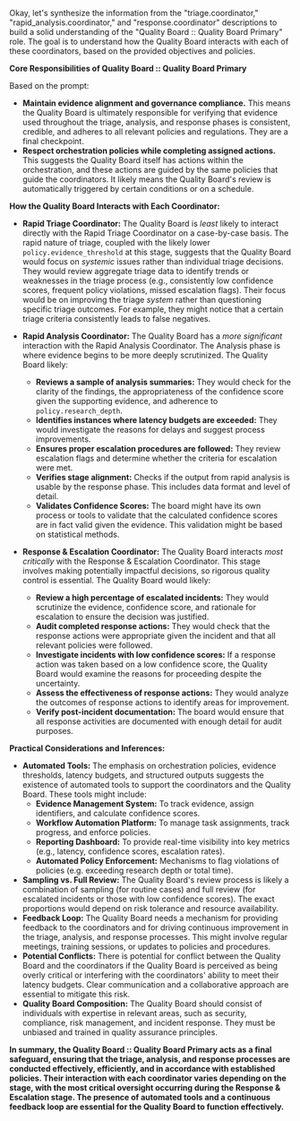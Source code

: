Okay, let's synthesize the information from the "triage.coordinator," "rapid_analysis.coordinator," and "response.coordinator" descriptions to build a solid understanding of the "Quality Board :: Quality Board Primary" role.  The goal is to understand how the Quality Board interacts with each of these coordinators, based on the provided objectives and policies.

**Core Responsibilities of Quality Board :: Quality Board Primary**

Based on the prompt:

*   **Maintain evidence alignment and governance compliance.** This means the Quality Board is ultimately responsible for verifying that evidence used throughout the triage, analysis, and response phases is consistent, credible, and adheres to all relevant policies and regulations.  They are a final checkpoint.
*   **Respect orchestration policies while completing assigned actions.** This suggests the Quality Board itself has actions within the orchestration, and these actions are guided by the same policies that guide the coordinators.  It likely means the Quality Board's review is automatically triggered by certain conditions or on a schedule.

**How the Quality Board Interacts with Each Coordinator:**

*   **Rapid Triage Coordinator:** The Quality Board is *least* likely to interact directly with the Rapid Triage Coordinator on a case-by-case basis. The rapid nature of triage, coupled with the likely lower `policy.evidence_threshold` at this stage, suggests that the Quality Board would focus on *systemic* issues rather than individual triage decisions. They would review aggregate triage data to identify trends or weaknesses in the triage process (e.g., consistently low confidence scores, frequent policy violations, missed escalation flags).  Their focus would be on improving the triage *system* rather than questioning specific triage outcomes.  For example, they might notice that a certain triage criteria consistently leads to false negatives.

*   **Rapid Analysis Coordinator:** The Quality Board has a *more significant* interaction with the Rapid Analysis Coordinator. The Analysis phase is where evidence begins to be more deeply scrutinized.  The Quality Board likely:
    *   **Reviews a sample of analysis summaries:**  They would check for the clarity of the findings, the appropriateness of the confidence score given the supporting evidence, and adherence to `policy.research_depth`.
    *   **Identifies instances where latency budgets are exceeded:** They would investigate the reasons for delays and suggest process improvements.
    *   **Ensures proper escalation procedures are followed:** They review escalation flags and determine whether the criteria for escalation were met.
    *   **Verifies stage alignment:** Checks if the output from rapid analysis is usable by the response phase.  This includes data format and level of detail.
    *   **Validates Confidence Scores:** The board might have its own process or tools to validate that the calculated confidence scores are in fact valid given the evidence. This validation might be based on statistical methods.

*   **Response & Escalation Coordinator:**  The Quality Board interacts *most critically* with the Response & Escalation Coordinator. This stage involves making potentially impactful decisions, so rigorous quality control is essential.  The Quality Board would likely:
    *   **Review a high percentage of escalated incidents:** They would scrutinize the evidence, confidence score, and rationale for escalation to ensure the decision was justified.
    *   **Audit completed response actions:**  They would check that the response actions were appropriate given the incident and that all relevant policies were followed.
    *   **Investigate incidents with low confidence scores:**  If a response action was taken based on a low confidence score, the Quality Board would examine the reasons for proceeding despite the uncertainty.
    *   **Assess the effectiveness of response actions:**  They would analyze the outcomes of response actions to identify areas for improvement.
    *   **Verify post-incident documentation:**  The board would ensure that all response activities are documented with enough detail for audit purposes.

**Practical Considerations and Inferences:**

*   **Automated Tools:** The emphasis on orchestration policies, evidence thresholds, latency budgets, and structured outputs suggests the existence of automated tools to support the coordinators and the Quality Board. These tools might include:
    *   **Evidence Management System:** To track evidence, assign identifiers, and calculate confidence scores.
    *   **Workflow Automation Platform:** To manage task assignments, track progress, and enforce policies.
    *   **Reporting Dashboard:** To provide real-time visibility into key metrics (e.g., latency, confidence scores, escalation rates).
    *   **Automated Policy Enforcement:** Mechanisms to flag violations of policies (e.g. exceeding research depth or total time).
*   **Sampling vs. Full Review:** The Quality Board's review process is likely a combination of sampling (for routine cases) and full review (for escalated incidents or those with low confidence scores).  The exact proportions would depend on risk tolerance and resource availability.
*   **Feedback Loop:** The Quality Board needs a mechanism for providing feedback to the coordinators and for driving continuous improvement in the triage, analysis, and response processes. This might involve regular meetings, training sessions, or updates to policies and procedures.
*   **Potential Conflicts:** There is potential for conflict between the Quality Board and the coordinators if the Quality Board is perceived as being overly critical or interfering with the coordinators' ability to meet their latency budgets.  Clear communication and a collaborative approach are essential to mitigate this risk.
*   **Quality Board Composition:**  The Quality Board should consist of individuals with expertise in relevant areas, such as security, compliance, risk management, and incident response. They must be unbiased and trained in quality assurance principles.

**In summary, the Quality Board :: Quality Board Primary acts as a final safeguard, ensuring that the triage, analysis, and response processes are conducted effectively, efficiently, and in accordance with established policies. Their interaction with each coordinator varies depending on the stage, with the most critical oversight occurring during the Response & Escalation stage. The presence of automated tools and a continuous feedback loop are essential for the Quality Board to function effectively.**
